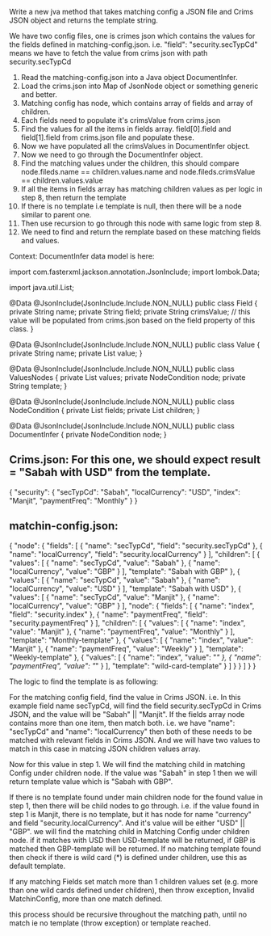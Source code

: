 
Write a new jva method that takes matching config a JSON file and Crims JSON object and returns the template string.

We have two config files, one is crimes json which contains the values for the fields defined in matching-config.json.
i.e. "field": "security.secTypCd" means we have to fetch the value from crims json with path security.secTypCd

1. Read the matching-config.json into a Java object DocumentInfer.
2. Load the crims.json into Map of JsonNode object or something generic and better.
3. Matching config has node, which contains array of fields and array of children. 
4. Each fields need to populate it's crimsValue from crims.json 
5. Find the values for all the items in fields array. field[0].field and field[1].field from crims.json file and populate these.
6. Now we have populated all the crimsValues in DocumentInfer object.
7. Now we need to go through the DocumentInfer object.
8. Find the matching values under the children, this should compare node.fileds.name == children.values.name and node.fileds.crimsValue == children.values.value
9. If all the items in fields array has matching children values as per logic in step 8, then return the template
10. If there is no template i.e template is null, then there will be a node similar to parent one.
11. Then use recursion to go through this node with same logic from step 8.
12. We need to find and return the remplate based on these matching fields and values.


Context: DocumentInfer data model is here:

import com.fasterxml.jackson.annotation.JsonInclude;
import lombok.Data;

import java.util.List;

@Data
@JsonInclude(JsonInclude.Include.NON_NULL)
public class Field {
private String name;
private String field;
private String crimsValue; // this value will be populated from crims.json based on the field property of this class.
}

@Data
@JsonInclude(JsonInclude.Include.NON_NULL)
public class Value {
private String name;
private List<String> value;
}

@Data
@JsonInclude(JsonInclude.Include.NON_NULL)
public class ValuesNodes {
private List<Value> values;
private NodeCondition node;
private String template;
}

@Data
@JsonInclude(JsonInclude.Include.NON_NULL)
public class NodeCondition {
private List<Field> fields;
private List<ValuesNodes> children;
}

@Data
@JsonInclude(JsonInclude.Include.NON_NULL)
public class DocumentInfer {
private NodeCondition node;
}

Crims.json:
For this one, we should expect result = "Sabah with USD" from the template.
---
{
"security": {
"secTypCd": "Sabah",
"localCurrency": "USD",
"index": "Manjit",
"paymentFreq": "Monthly"
}
}

matchin-config.json:
---

{
"node": {
"fields": [
{
"name": "secTypCd",
"field": "security.secTypCd"
},
{
"name": "localCurrency",
"field": "security.localCurrency"
}
],
"children": [
{
"values": [
{
"name": "secTypCd",
"value": "Sabah"
},
{
"name": "localCurrency",
"value": "GBP"
}
],
"template": "Sabah with GBP"
},
{
"values": [
{
"name": "secTypCd",
"value": "Sabah"
},
{
"name": "localCurrency",
"value": "USD"
}
],
"template": "Sabah with USD"
},
{
"values": [
{
"name": "secTypCd",
"value": "Manjit"
},
{
"name": "localCurrency",
"value": "GBP"
}
],
"node": {
"fields": [
{
"name": "index",
"field": "security.index"
},
{
"name": "paymentFreq",
"field": "security.paymentFreq"
}
],
"children": [
{
"values": [
{
"name": "index",
"value": "Manjit"
},
{
"name": "paymentFreq",
"value": "Monthly"
}
],
"template": "Monthly-template"
},
{
"values": [
{
"name": "index",
"value": "Manjit"
},
{
"name": "paymentFreq",
"value": "Weekly"
}
],
"template": "Weekly-template"
},
{
"values": [
{
"name": "index",
"value": "*"
},
{
"name": "paymentFreq",
"value": "*"
}
],
"template": "wild-card-template"
}
]
}
}
]
}
}


The logic to find the template is as following:

For the matching config field, find the value in Crims JSON. 
i.e. In this example field name secTypCd, will find the field security.secTypCd in Crims JSON, and the value will be "Sabah" || "Manjit".
If the fields array node contains more than one item, then match both. i.e. we have "name": "secTypCd" and "name": "localCurrency" then both of these needs to be matched with relevant fields in Crims JSON. And we will have two values to match in this case in matcing JSON children values array.

Now for this value in step 1. We will find the matching child in matching Config under children node. If the value was "Sabah" in step 1 then we will return template value which is  "Sabah with GBP".

If there is no template found under main children node for the found value in step 1, then there will be child nodes to go through. i.e. if the value found in step 1 is Manjit, there is no template, but it has node for name  "currency" and field "security.localCurrency". And it's value will be either
"USD" || "GBP".  we will find the matching child in Matching Config under children node. if it matches with USD then USD-template will be returned, if GBP is matched then GBP-template will be returned. If no matching template found then check if there is wild card (*) is defined under children, use this as default template.

If any matching Fields set match more than 1 children values set (e.g. more than one wild cards defined under children), then throw exception, Invalid MatchinConfig, more than one match defined.

this process should be recursive throughout the matching path, until no match ie no template (throw exception) or template reached.
